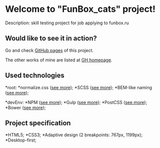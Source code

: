 # Welcome to "FunBox_cats" project!

Description: skill testing project for job applying to funbox.ru

## Would like to see it in action?
Go and check [GitHub pages](https://ned4ded.github.io/funbox_cats/public/index.html) of this project.

The other works of mine are listed at [GH homepage](https://ned4ded.github.io/).

## Used technologies
*root:
  *normalize.css ([see more](https://necolas.github.io/normalize.css/));
  *SCSS ([see more](http://sass-lang.com/guide));
  *BEM-like naming ([see more](https://en.bem.info/methodology/naming-convention/));

*devEnv:
  *NPM ([see more](https://www.npmjs.com/));
  *Gulp ([see more](https://gulpjs.com/));
  *PostCSS ([see more](http://postcss.org/));
  *Bower ([see more](https://bower.io/docs/tools/));

## Project specification
*HTML5;
*CSS3;
*Adaptive design (2 breakpoints: 767px, 1199px);
*Desktop-first;
